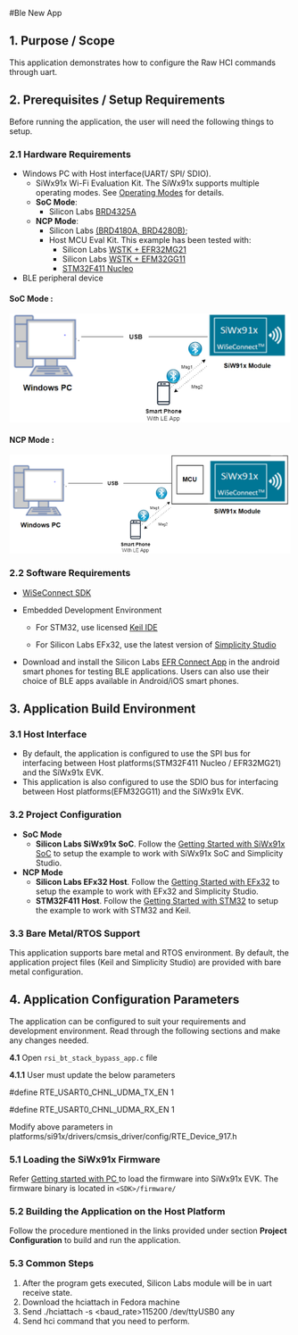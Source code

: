 #Ble New App

## 1. Purpose / Scope

This application demonstrates how to configure the Raw HCI commands through uart.

## 2. Prerequisites / Setup Requirements

Before running the application, the user will need the following things to setup.

### 2.1 Hardware Requirements

- Windows PC with Host interface(UART/ SPI/ SDIO).
   - SiWx91x Wi-Fi Evaluation Kit. The SiWx91x supports multiple operating modes. See [Operating Modes]() for details.
  - **SoC Mode**: 
      - Silicon Labs [BRD4325A](https://www.silabs.com/)
  - **NCP Mode**:
      - Silicon Labs [(BRD4180A, BRD4280B)](https://www.silabs.com/);
      - Host MCU Eval Kit. This example has been tested with:
        - Silicon Labs [WSTK + EFR32MG21](https://www.silabs.com/development-tools/wireless/efr32xg21-bluetooth-starter-kit)
        - Silicon Labs [WSTK + EFM32GG11](https://www.silabs.com/development-tools/mcu/32-bit/efm32gg11-starter-kit)
        - [STM32F411 Nucleo](https://st.com/)  
- BLE peripheral device

#### SoC Mode : 

![Figure: Setup Diagram SoC Mode for BT_STACK_BYPASS Example](resources/readme/blenewappsoc.png)
  
#### NCP Mode :  

![Figure: Setup Diagram NCP Mode for BT_STACK_BYPASS Example](resources/readme/blenewappncp.png)	

   			
### 2.2 Software Requirements

- [WiSeConnect SDK](https://github.com/SiliconLabs/wiseconnect-wifi-bt-sdk/)
    
- Embedded Development Environment

   - For STM32, use licensed [Keil IDE](https://www.keil.com/demo/eval/arm.htm)

   - For Silicon Labs EFx32, use the latest version of [Simplicity Studio](https://www.silabs.com/developers/simplicity-studio)
   
- Download and install the Silicon Labs [EFR Connect App](https://www.silabs.com/developers/efr-connect-mobile-app) in the android smart phones for testing BLE applications. Users can also use their choice of BLE apps available in Android/iOS smart phones.

## 3. Application Build Environment

### 3.1 Host Interface

* By default, the application is configured to use the SPI bus for interfacing between Host platforms(STM32F411 Nucleo / EFR32MG21) and the SiWx91x EVK.
* This application is also configured to use the SDIO bus for interfacing between Host platforms(EFM32GG11) and the SiWx91x EVK.

### 3.2 Project Configuration

- **SoC Mode**
  - **Silicon Labs SiWx91x SoC**. Follow the [Getting Started with SiWx91x SoC](https://docs.silabs.com/) to setup the example to work with SiWx91x SoC and Simplicity Studio.
- **NCP Mode**
  - **Silicon Labs EFx32 Host**. Follow the [Getting Started with EFx32](https://docs.silabs.com/rs9116-wiseconnect/latest/wifibt-wc-getting-started-with-efx32/) to setup the example to work with EFx32 and Simplicity Studio.
  - **STM32F411 Host**. Follow the [Getting Started with STM32](https://docs.silabs.com/rs9116-wiseconnect/latest/wifibt-wc-getting-started-with-stm32/) to setup the example to work with STM32 and Keil.

### 3.3 Bare Metal/RTOS Support

This application supports bare metal and RTOS environment. By default, the application project files (Keil and Simplicity Studio) are provided with bare metal configuration. 

## 4. Application Configuration Parameters

The application can be configured to suit your requirements and development environment. Read through the following sections and make any changes needed.

**4.1** Open `rsi_bt_stack_bypass_app.c` file

**4.1.1** User must update the below parameters

#define RTE_USART0_CHNL_UDMA_TX_EN         1

#define RTE_USART0_CHNL_UDMA_RX_EN         1

Modify above parameters in platforms/si91x/drivers/cmsis_driver/config/RTE_Device_917.h

### 5.1 Loading the SiWx91x Firmware

Refer [Getting started with PC ](https://docs.silabs.com/rs9116/latest/wiseconnect-getting-started) to load the firmware into SiWx91x EVK. The firmware binary is located in `<SDK>/firmware/`

### 5.2 Building the Application on the Host Platform

Follow the procedure mentioned in the links provided under section **Project Configuration** to build and run the application. 

### 5.3 Common Steps

1. After the program gets executed, Silicon Labs module will be in uart receive state.
2. Download the hciattach in Fedora machine
3. Send ./hciattach -s <baud_rate>115200 <port>/dev/ttyUSB0 any
4. Send hci command that you need to perform.
